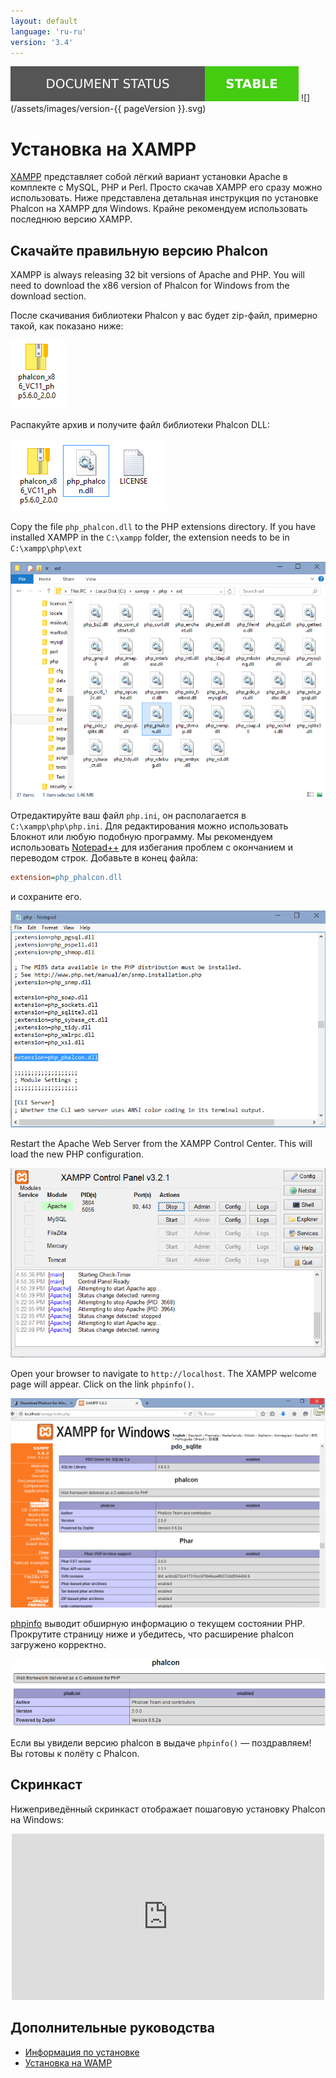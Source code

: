 ```yaml
---
layout: default
language: 'ru-ru'
version: '3.4'
---
```

![](/assets/images/document-status-stable-success.svg) ![](/assets/images/version-{{ pageVersion }}.svg)
<a name='overview'></a>

# Установка на XAMPP

[XAMPP](https://www.apachefriends.org/download.html) представляет собой лёгкий вариант установки Apache в комплекте с MySQL, PHP и Perl. Просто скачав XAMPP его сразу можно использовать. Ниже представлена детальная инструкция по установке Phalcon на XAMPP для Windows. Крайне рекомендуем использовать последнюю версию XAMPP.

<a name='phalcon'></a>

## Скачайте правильную версию Phalcon

XAMPP is always releasing 32 bit versions of Apache and PHP. You will need to download the x86 version of Phalcon for Windows from the download section.

После скачивания библиотеки Phalcon у вас будет zip-файл, примерно такой, как показано ниже:

![](/assets/images/content/webserver-xampp-1.png)

Распакуйте архив и получите файл библиотеки Phalcon DLL:

![](/assets/images/content/webserver-xampp-2.png)

Copy the file `php_phalcon.dll` to the PHP extensions directory. If you have installed XAMPP in the `C:\xampp` folder, the extension needs to be in `C:\xampp\php\ext`

![](/assets/images/content/webserver-xampp-3.png)

Отредактируйте ваш файл `php.ini`, он располагается в `C:\xampp\php\php.ini`. Для редактирования можно использовать Блокнот или любую подобную программу. Мы рекомендуем использовать [Notepad++](https://notepad-plus-plus.org/) для избегания проблем с окончанием и переводом строк. Добавьте в конец файла:

```ini
extension=php_phalcon.dll
```

и сохраните его.

![](/assets/images/content/webserver-xampp-4.png)

Restart the Apache Web Server from the XAMPP Control Center. This will load the new PHP configuration.

![](/assets/images/content/webserver-xampp-5.png)

Open your browser to navigate to `http://localhost`. The XAMPP welcome page will appear. Click on the link `phpinfo()`.

![](/assets/images/content/webserver-xampp-6.png)

[phpinfo](http://php.net/manual/en/function.phpinfo.php) выводит обширную информацию о текущем состоянии PHP. Прокрутите страницу ниже и убедитесь, что расширение phalcon загружено корректно.

![](/assets/images/content/webserver-xampp-7.png)

Если вы увидели версию phalcon в выдаче `phpinfo()` — поздравляем! Вы готовы к полёту с Phalcon.

<a name='screencast'></a>

## Скринкаст

Нижеприведённый скринкаст отображает пошаговую установку Phalcon на Windows:

<div align="center">
  <iframe src="https://player.vimeo.com/video/40265988" 
          width="500" 
          height="266" 
          frameborder="0" webkitallowfullscreen mozallowfullscreen allowfullscreen>
  </iframe>
</div>

<a name='related'></a>

## Дополнительные руководства

* [Информация по установке](/3.4/en/installation)
* [Установка на WAMP](/3.4/en/webserver-wamp)
